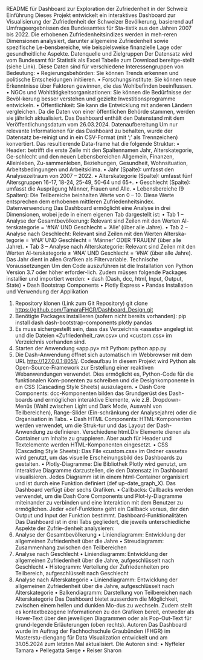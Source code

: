 README für Dashboard zur Exploration der Zufriedenheit in der Schweiz
Einführung
Dieses Projekt entwickelt ein interaktives Dashboard zur Visualisierung der Zufriedenheit der Schweizer Bevölkerung, basierend auf Umfrageergebnissen des Bundesamtes für Sta-tistik aus den Jahren 2007 bis 2022. Die erhobenen Zufriedenheitsindizes werden in meh-reren Dimensionen analysiert, darunter allgemeine Zufriedenheit sowie spezifische Le-bensbereiche, wie beispielsweise finanzielle Lage oder gesundheitliche Aspekte.
Datenquelle und Zielgruppen
Der Datensatz wird vom Bundesamt für Statistik als Excel Tabelle zum Download bereitge-stellt (siehe Link). Diese Daten sind für verschiedene Interessengruppen von Bedeutung:
•	Regierungsbehörden: Sie können Trends erkennen und politische Entscheidungen initiieren.
•	Forschungsinstitute: Sie können neue Erkenntnisse über Faktoren gewinnen, die das Wohlbefinden beeinflussen.
•	NGOs und Wohltätigkeitsorganisationen: Sie können die Bedürfnisse der Bevöl-kerung besser verstehen und gezielte Investitionsprogramme entwickeln.
•	Öffentlichkeit: Sie kann die Entwicklung mit anderen Ländern vergleichen.
Da die Daten von einer öffentlichen Behörde stammen, werden sie jährlich aktualisiert. Das Dashboard enthält den Datenstand mit dem Veröffentlichungsdatum vom 26.03.2024.
Datenaufbereitung
Um nur relevante Informationen für das Dashboard zu behalten, wurde der Datensatz be-reinigt und in ein CSV-Format (mit ‘;’ als Trennzeichen) konvertiert. Das resultierende Data-frame hat die folgende Struktur:
•	Header: betrifft die erste Zeile mit den Spaltennamen Jahr, Alterskategorie, Ge-schlecht und den neuen Lebensbereichen Allgemein, Finanzen, Alleinleben, Zu-sammenleben, Beziehungen, Gesundheit, Wohnsituation, Arbeitsbedingungen und Arbeitsklima.
•	Jahr (Spalte): umfasst den Analysezeitraum von 2007 – 2022.
•	Alterskategorie (Spalte): umfasst fünf Altersgruppen 16-17, 18-24, 25-49, 50-64 und 65+.
•	Geschlecht (Spalte): umfasst die Ausprägung Männer, Frauen und Alle.
•	Lebensbereiche (9 Spalten): Die Teilbereiche beinhalten Werte von 0 – 10. Diese Werte entsprechen dem erhobenen mittleren Zufriedenheitsindex.
Datenverwendung
Das Dashboard ermöglicht eine Analyse in drei Dimensionen, wobei jede in einem eigenen Tab dargestellt ist:
•	Tab 1 – Analyse der Gesamtbevölkerung: Relevant sind Zeilen mit den Werten Al-terskategorie = ‘#NA’ UND Geschlecht = ‘Alle’ (über alle Jahre).
•	Tab 2 – Analyse nach Geschlecht: Relevant sind Zeilen mit den Werten Alterska-tegorie = ‘#NA’ UND Geschlecht = ‘Männer’ ODER ‘FRAUEN’ (über alle Jahre).
•	Tab 3 – Analyse nach Alterskategorie: Relevant sind Zeilen mit den Werten Al-terskategorie ≠ ‘#NA’ UND Geschlecht = ‘#NA’ (über alle Jahre).
Das Jahr dient in allen Grafiken als Filtervariable.
Technische Voraussetzungen
Um den Code auszuführen ist die Installation von Python Version 3.7 oder höher erforder-lich. Zudem müssen folgende Packages installier und importiert werden:
•	dash (Dash, dcc, html, Input, Output, State)
•	Dash Bootstrap Components
•	Plotly Express
•	Pandas
Installation und Verwendung der Applikation
1.	Repository klonen (Link zum Git Repository)
git clone <https://github.com/TamaraFHGR/Dashboard_Design.git>
2.	Benötigte Packages installieren (sofern nicht bereits vorhanden):
pip install dash dash-bootstrap-components plotly pandas
3.	Es muss sichergestellt sein, dass das Verzeichnis «assets» angelegt ist und die Dateien «Zufriedenheit_raw.csv» und «custom.css» im Verzeichnis vorhanden sind.
4.	Starten der Anwendung «app.py» mit Python:
python app.py
5.	Die Dash-Anwendung öffnet sich automatisch im Webbrowser mit dem URL http://127.0.0.1:8051/.
Codeaufbau
In diesem Projekt wird Python als Open-Source-Framework zur Erstellung einer reaktiven Webanwendungen verwendet. Dies ermöglicht es, Python-Code für die funktionalen Kom-ponenten zu schreiben und die Designkomponente in ein CSS (Cascading Style Sheets) auszulagern.
•	Dash Core Components: dcc-Komponenten bilden das Grundgerüst des Dash-boards und ermöglichen interaktive Elemente, wie z.B. Dropdown-Menüs (Wahl zwischen Light und Dark Mode, Auswahl von Teilbereichen), Range-Slider (Ein-schränkung der Analysejahre) oder die Organisation in Tabs.
•	Dash HTML Components: HTML-Komponenten werden verwendet, um die Struk-tur und das Layout der Dash-Anwendung zu definieren. Verschiedene html.Div Elemente dienen als Container um Inhalte zu gruppieren. Aber auch für Header und Textelemente werden HTML-Komponenten eingesetzt.
•	CSS (Cascading Style Sheets): Das File «custom.css» im Ordner «assets» wird genutzt, um das visuelle Erscheinungsbild des Dashboards zu gestalten.
•	Plotly-Diagramme: Die Bibliothek Plotly wird genutzt, um interaktive Diagramme darzustellen, die den Datensatz im Dashboard visualisieren. Jedes Diagramm ist in einem html-Container organisiert und ist durch eine Funktion definiert (def up-date_graph_X). Das Dashboard verfügt über sechs Grafiken.
•	Callbacks: Callbacks werden verwendet, um die Dash Core Components und Plot-ly-Diagramme miteinander zu verbinden und eine Interaktion mit dem Benutzer zu ermöglichen. Jeder «def-Funktion» geht ein Callback voraus, der den Output und Input der Funktion bestimmt.
Dashboard-Funktionalitäten
Das Dashboard ist in drei Tabs gegliedert, die jeweils unterschiedliche Aspekte der Zufrie-denheit analysieren:
1.	Analyse der Gesamtbevölkerung
•	Liniendiagramm: Entwicklung der allgemeinen Zufriedenheit über die Jahre
•	Streudiagramm: Zusammenhang zwischen den Teilbereichen
2.	Analyse nach Geschlecht
•	Liniendiagramm: Entwicklung der allgemeinen Zufriedenheit über die Jahre, aufgeschlüsselt nach Geschlecht
•	Histogramm: Verteilung der Zufriedenheiten pro Teilbereich, aufgeschlüsselt nach Geschlecht
3.	Analyse nach Alterskategorie
•	Liniendiagramm: Entwicklung der allgemeinen Zufriedenheit über die Jahre, aufgeschlüsselt nach Alterskategorie
•	Balkendiagramm: Darstellung von Teilbereichen nach Alterskategorie
Das Dashboard bietet ausserdem die Möglichkeit, zwischen einem hellen und dunklen Mo-dus zu wechseln. Zudem stellt es kontextbezogene Informationen zu den Grafiken bereit, entweder als Hover-Text über den jeweiligen Diagrammen oder als Pop-Out-Text für grund-legende Erläuterungen (oben rechts).
Autoren
Das Dashboard wurde im Auftrag der Fachhochschule Graubünden (FHGR) im Masterstu-diengang für Data Visualization entwickelt und am 31.05.2024 zum letzten Mal aktualisiert. Die Autoren sind:
•	Nyffeler Tamara
•	Pellegatta Serge
•	Reiser Sharon

